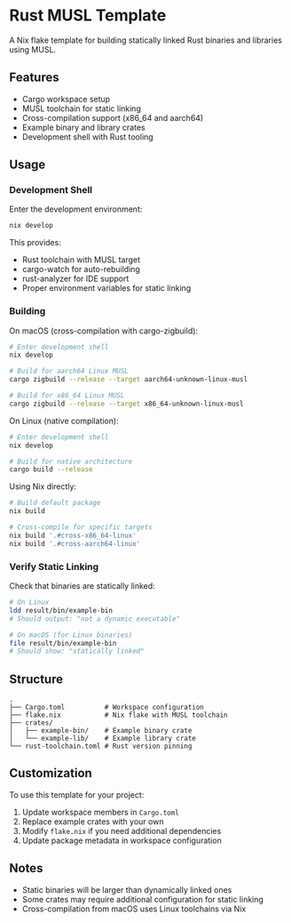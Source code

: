 # Rust MUSL Template

A Nix flake template for building statically linked Rust binaries and libraries using MUSL.

## Features

- Cargo workspace setup
- MUSL toolchain for static linking
- Cross-compilation support (x86_64 and aarch64)
- Example binary and library crates
- Development shell with Rust tooling

## Usage

### Development Shell

Enter the development environment:

```bash
nix develop
```

This provides:
- Rust toolchain with MUSL target
- cargo-watch for auto-rebuilding
- rust-analyzer for IDE support
- Proper environment variables for static linking

### Building

On macOS (cross-compilation with cargo-zigbuild):

```bash
# Enter development shell
nix develop

# Build for aarch64 Linux MUSL
cargo zigbuild --release --target aarch64-unknown-linux-musl

# Build for x86_64 Linux MUSL
cargo zigbuild --release --target x86_64-unknown-linux-musl
```

On Linux (native compilation):

```bash
# Enter development shell
nix develop

# Build for native architecture
cargo build --release
```

Using Nix directly:

```bash
# Build default package
nix build

# Cross-compile for specific targets
nix build '.#cross-x86_64-linux'
nix build '.#cross-aarch64-linux'
```

### Verify Static Linking

Check that binaries are statically linked:

```bash
# On Linux
ldd result/bin/example-bin
# Should output: "not a dynamic executable"

# On macOS (for Linux binaries)
file result/bin/example-bin
# Should show: "statically linked"
```

## Structure

```
.
├── Cargo.toml          # Workspace configuration
├── flake.nix           # Nix flake with MUSL toolchain
├── crates/
│   ├── example-bin/    # Example binary crate
│   └── example-lib/    # Example library crate
└── rust-toolchain.toml # Rust version pinning
```

## Customization

To use this template for your project:

1. Update workspace members in `Cargo.toml`
2. Replace example crates with your own
3. Modify `flake.nix` if you need additional dependencies
4. Update package metadata in workspace configuration

## Notes

- Static binaries will be larger than dynamically linked ones
- Some crates may require additional configuration for static linking
- Cross-compilation from macOS uses Linux toolchains via Nix